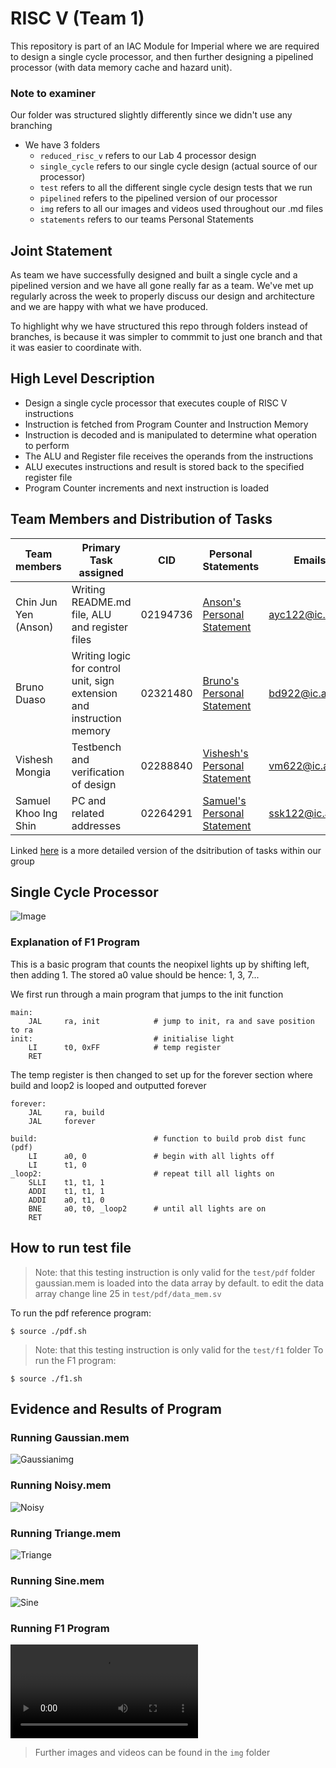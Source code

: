 # RISC V (Team 1) 

This repository is part of an IAC Module for Imperial where we are required to design a single cycle processor, and then further designing a pipelined processor (with data memory cache and hazard unit).

### Note to examiner
Our folder was structured slightly differently since we didn't use any branching
- We have 3 folders 
    - `reduced_risc_v` refers to our Lab 4 processor design
    - `single_cycle` refers to our single cycle design (actual source of our processor)
    - `test` refers to all the different single cycle design tests that we run
    - `pipelined` refers to the pipelined version of our processor 
    - `img` refers to all our images and videos used throughout our .md files 
    - `statements` refers to our teams Personal Statements

## Joint Statement
As team we have successfully designed and built a single cycle and a pipelined version and we have all gone really far as a team. We've met up regularly across the week to properly discuss our design and architecture and we are happy with what we have produced.

To highlight why we have structured this repo through folders instead of branches, is because it was simpler to commmit to just one branch and that it was easier to coordinate with. 

## High Level Description

- Design a single cycle processor that executes couple of RISC V instructions
- Instruction is fetched from Program Counter and Instruction Memory
- Instruction is decoded and is manipulated to determine what operation to perform 
- The ALU and Register file receives the operands from the instructions
- ALU executes instructions and result is stored back to the specified register file 
- Program Counter increments and next instruction is loaded

## Team Members and Distribution of Tasks

| Team members         | Primary Task assigned                                                 |CID        | Personal Statements                                                         | Emails         |
|----------------------|-----------------------------------------------------------------------|-----------|-----------------------------------------------------------------------------|----------------|
| Chin Jun Yen (Anson) | Writing README.md file, ALU and register files                        |02194736   |[Anson's Personal Statement](/statements/AnsonChinPersonalStatement.md)      |ayc122@ic.ac.uk |
| Bruno Duaso          | Writing logic for control unit, sign extension and instruction memory |02321480   |[Bruno's Personal Statement](/statements/BrunoDuasoPersonalStatement.md)     | bd922@ic.ac.uk |
| Vishesh Mongia       | Testbench and verification of design                                  |02288840   |[Vishesh's Personal Statement](/statements/VisheshMongiaPersonalStatement.md)|vm622@ic.ac.uk  |
| Samuel Khoo Ing Shin | PC and related addresses                                              |02264291   |[Samuel's Personal Statement](/statements/SamuelKhooPersonalStatement.md)    |ssk122@ic.ac.uk |

Linked [here](/statements/taskdistribution.md) is a more detailed version of the dsitribution of tasks within our group

## Single Cycle Processor

![Image](/img/pro.png)

### Explanation of F1 Program 

This is a basic program that counts the neopixel lights up by shifting left, then adding 1. The stored a0 value should be hence: 1, 3, 7...

We first run through a main program that jumps to the init function
```
main:
    JAL     ra, init            # jump to init, ra and save position to ra
init:                           # initialise light
    LI      t0, 0xFF            # temp register
    RET
```

The temp register is then changed to set up for the forever section where build and loop2 is looped and outputted forever
```
forever:
    JAL     ra, build
    JAL     forever

build:                          # function to build prob dist func (pdf)
    LI      a0, 0               # begin with all lights off
    LI      t1, 0   
_loop2:                         # repeat till all lights on
    SLLI    t1, t1, 1 
    ADDI    t1, t1, 1
    ADDI    a0, t1, 0
    BNE     a0, t0, _loop2      # until all lights are on
    RET
```

## How to run test file

> Note: that this testing instruction is only valid for the `test/pdf` folder
>       gaussian.mem is loaded into the data array by default.
>       to edit the data array change line 25 in `test/pdf/data_mem.sv`

To run the pdf reference program:
```
$ source ./pdf.sh
```

> Note: that this testing instruction is only valid for the `test/f1` folder
To run the F1 program:
```
$ source ./f1.sh
```


## Evidence and Results of Program

### Running Gaussian.mem 
![Gaussianimg](/img/gaussianmem.jpg)

### Running Noisy.mem
![Noisy](/img/noisymem.jpg)

### Running Triange.mem
![Triange](/img/triangemem.jpg)

### Running Sine.mem 
![Sine](/img/sinemem.jpg)

### Running F1 Program
![F1video](/img/f1video.mp4)

> Further images and videos can be found in the `img` folder 










